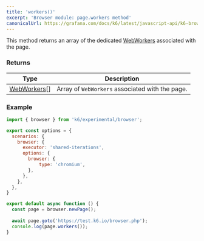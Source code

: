 ```yaml
---
title: 'workers()'
excerpt: 'Browser module: page.workers method'
canonicalUrl: https://grafana.com/docs/k6/latest/javascript-api/k6-browser/page/workers/
---
```


This method returns an array of the dedicated [WebWorkers](/javascript-api/k6-experimental/browser/worker/) associated with the page.

### Returns

| Type                 | Description                                                                                     |
| ----                 | -----------                                                                                     |
| [WebWorkers](/javascript-api/k6-experimental/browser/worker/)[]               | Array of `WebWorkers` associated with the page.          |

### Example

<CodeGroup labels={[]}>

```javascript
import { browser } from 'k6/experimental/browser';

export const options = {
  scenarios: {
    browser: {
      executor: 'shared-iterations',
      options: {
        browser: {
            type: 'chromium',
        },
      },
    },
  },
}

export default async function () {
  const page = browser.newPage();
  
  await page.goto('https://test.k6.io/browser.php');
  console.log(page.workers());
}
```

</CodeGroup>